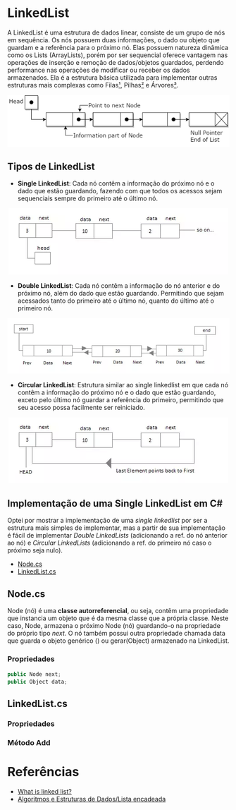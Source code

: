 # LinkedList
A LinkedList é uma estrutura de dados linear, consiste de um grupo de nós em sequência. Os nós possuem duas informações, o dado ou objeto que guardam e a referência para o próximo nó. Elas possuem natureza dinâmica como os Lists (ArrayLists), porém por ser sequencial oferece vantagem nas operações de inserção e remoção de dados/objetos guardados, perdendo performance nas operações de modificar ou receber os dados armazenados. Ela é a estrutura básica utilizada para implementar outras estruturas mais complexas como Filas[¹](https://pt.wikibooks.org/wiki/Algoritmos_e_Estruturas_de_Dados/Filas), Pilhas[²](https://pt.wikibooks.org/wiki/Algoritmos_e_Estruturas_de_Dados/Pilhas) e Árvores[³](https://pt.wikibooks.org/wiki/Algoritmos_e_Estruturas_de_Dados/Árvore).

<p align="center">
<img src="https://github.com/Camilotk/aprendendo_csharp/blob/master/Data%20Structures/Lists/LinkedList/linked_list.png" />
</p>

## Tipos de LinkedList
- **Single LinkedList**: Cada nó contêm a informação do próximo nó e o dado que estão guardando, fazendo com que todos os acessos sejam sequenciais sempre do primeiro até o último nó.

<p align="center">
<img src="https://github.com/Camilotk/aprendendo_csharp/blob/master/Data%20Structures/Lists/LinkedList/single_linkedlist.webp" />
</p>

- **Double LinkedList**: Cada nó contêm a informação do nó anterior e do próximo nó, além do dado que estão guardando. Permitindo que sejam acessados tanto do primeiro até o último nó, quanto do último até o primeiro nó.

<p align="center">
<img src="https://github.com/Camilotk/aprendendo_csharp/blob/master/Data%20Structures/Lists/LinkedList/double_linkedlist.webp" />
</p>

- **Circular LinkedList**: Estrutura similar ao single linkedlist em que cada nó contêm a informação do próximo nó e o dado que estão guardando, exceto pelo último nó guardar a referência do primeiro, permitindo que seu acesso possa facilmente ser reiniciado.

<p align="center">
<img src="https://github.com/Camilotk/aprendendo_csharp/blob/master/Data%20Structures/Lists/LinkedList/circular_linkedlist.webp" />
</p>

## Implementação de uma Single LinkedList em C#
Optei por mostrar a implementação de uma *single linkedlist* por ser a estrutura mais simples de implementar, mas a partir de sua implementação é fácil de implementar *Double LinkedLists* (adicionando a ref. do nó anterior ao nó) e *Circular LinkedLists* (adicionando a ref. do primeiro nó caso o próximo seja nulo).

- [Node.cs](https://github.com/Camilotk/aprendendo_csharp/blob/master/Data%20Structures/Lists/LinkedList/Implementation/Node.cs)
- [LinkedList.cs](https://github.com/Camilotk/aprendendo_csharp/blob/master/Data%20Structures/Lists/LinkedList/Implementation/LinkedList.cs)
## Node.cs
Node (nó) é uma **classe autorreferencial**, ou seja, contêm uma propriedade que instancia um objeto que é da mesma classe que a própria classe. Neste caso, Node, armazena o próximo Node (nó) guardando-o na propriedade do próprio tipo *next*. O nó também possui outra propriedade chamada data que guarda o objeto genérico (<T>) ou gerar(Object) armazenado na LinkedList.
  
### Propriedades
```C#
public Node next;
public Object data;
```
## LinkedList.cs
### Propriedades

### Método Add

# Referências
- [What is linked list?](https://www.quora.com/What-is-linked-list-1)
- [Algoritmos e Estruturas de Dados/Lista encadeada](https://pt.wikibooks.org/wiki/Algoritmos_e_Estruturas_de_Dados/Lista_encadeada)
